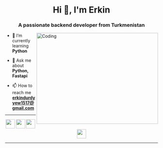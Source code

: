 <h1 align="center">Hi 👋, I'm Erkin</h1>
<h3 align="center">A passionate backend developer from Turkmenistan</h3>
<img align="right" alt="Coding" height="300" width="400" src="https://cdn.dribbble.com/users/1162077/screenshots/3848914/programmer.gif">

- 🌱 I’m currently learning **Python**

- 💬 Ask me about **Python, Fastapi**

- 📫 How to reach me **erkindurdyyew1517@gmail.com**



<hr/> 
 <p align='center'>
  <img width="30"   src="https://media1.giphy.com/media/du3J3cXyzhj75IOgvA/giphy.gif?cid=ecf05e47606xz337xsmht436z15o6q5lfdqfmid86fp0j5qc&rid=giphy.gif">
    <img width="30"   src="https://media.giphy.com/media/KAq5w47R9rmTuvWOWa/giphy.gif">
    <img width="30"   src="https://media2.giphy.com/media/SS8CV2rQdlYNLtBCiF/giphy.gif">
    <img width="30"   src="https://media.giphy.com/media/26n7b7PjSOZJwVCmY/giphy.gif">
</p>
<hr/> 

